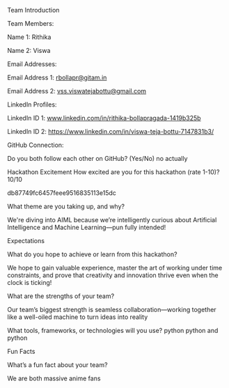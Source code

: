 Team Introduction

Team Members:

Name 1: Rithika

Name 2: Viswa

Email Addresses:

Email Address 1: rbollapr@gitam.in

Email Address 2: vss.viswatejabottu@gmail.com

LinkedIn Profiles:

LinkedIn ID 1: www.linkedin.com/in/rithika-bollapragada-1419b325b

LinkedIn ID 2: https://www.linkedin.com/in/viswa-teja-bottu-7147831b3/

GitHub Connection:

Do you both follow each other on GitHub? (Yes/No) no actually

Hackathon Excitement How excited are you for this hackathon (rate 1-10)? 10/10

db87749fc6457feee9516835113e15dc

What theme are you taking up, and why?

We're diving into AIML because we’re intelligently curious about Artificial Intelligence and Machine Learning—pun fully intended!

Expectations

What do you hope to achieve or learn from this hackathon?

We hope to gain valuable experience, master the art of working under time constraints, and prove that creativity and innovation thrive even when the clock is ticking!

What are the strengths of your team?

Our team’s biggest strength is seamless collaboration—working together like a well-oiled machine to turn ideas into reality

What tools, frameworks, or technologies will you use? python python and python

Fun Facts

What’s a fun fact about your team?

We are both massive anime fans
